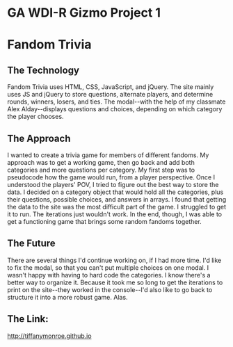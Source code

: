 # GA WDI-R Gizmo Project 1
# Fandom Trivia

## The Technology
Fandom Trivia uses HTML, CSS, JavaScript, and jQuery. The site mainly uses JS and jQuery to store questions, alternate players, and determine rounds, winners, losers, and ties. The modal--with the help of my classmate Alex Alday--displays questions and choices, depending on which category the player chooses.

## The Approach
I wanted to create a trivia game for members of different fandoms. My approach was to get a working game, then go back and add both categories and more questions per category. My first step was to pseudocode how the game would run, from a player perspective. Once I understood the players' POV, I tried to figure out the best way to store the data. I decided on a category object that would hold all the categories, plus their questions, possible choices, and answers in arrays. I found that getting the data to the site was the most difficult part of the game. I struggled to get it to run. The iterations just wouldn't work. In the end, though, I was able to get a functioning game that brings some random fandoms together.

## The Future
There are several things I'd continue working on, if I had more time. I'd like to fix the modal, so that you can't put multiple choices on one modal. I wasn't happy with having to hard code the categories. I know there's a better way to organize it. Because it took me so long to get the iterations to print on the site--they worked in the console--I'd also like to go back to structure it into a more robust game. Alas.

## The Link:
http://tiffanymonroe.github.io
